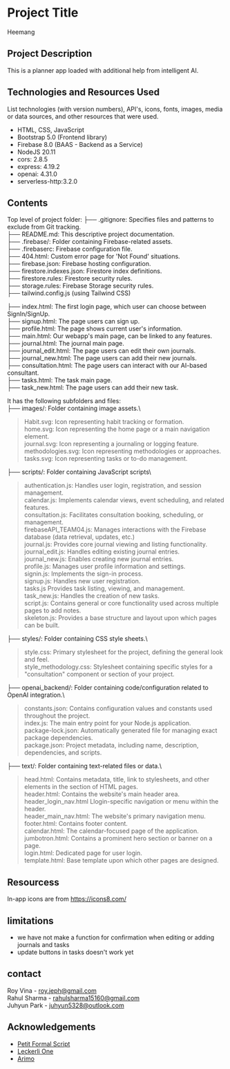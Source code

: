 # Project Title
Heemang


## Project Description
This is a planner app loaded with additional help from intelligent AI.

## Technologies and Resources Used
List technologies (with version numbers), API's, icons, fonts, images, media or data sources, and other resources that were used.
* HTML, CSS, JavaScript
* Bootstrap 5.0 (Frontend library)
* Firebase 8.0 (BAAS - Backend as a Service)
* NodeJS 20.11
* cors: 2.8.5
* express: 4.19.2
* openai: 4.31.0
* serverless-http:3.2.0

## Contents
 Top level of project folder: 
├── .gitignore: Specifies files and patterns to exclude from Git tracking.\
├── README.md: This descriptive project documentation.\
├── .firebase/: Folder containing Firebase-related assets.\
├── .firebaserc: Firebase configuration file.\
├── 404.html: Custom error page for 'Not Found' situations.\
├── firebase.json: Firebase hosting configuration.\
├── firestore.indexes.json: Firestore index definitions.\
├── firestore.rules: Firestore security rules.\
├── storage.rules: Firebase Storage security rules.\
├── tailwind.config.js (using Tailwind CSS)

├── index.html: The first login page, which user can choose between SignIn/SignUp.\
├── signup.html: The page users can sign up.\
├── profile.html: The page shows current user's information.\
├── main.html: Our webapp's main page, can be linked to any features.\
├── journal.html: The journal main page.\
├── journal_edit.html: The page users can edit their own journals.\
├── journal_new.html: The page users can add their new journals.\
├── consultation.html: The page users can interact with our AI-based consultant.\
├── tasks.html: The task main page.\
├── task_new.html: The page users can add their new task.

It has the following subfolders and files:\
├── images/: Folder containing image assets.\
> Habit.svg: Icon representing habit tracking or formation.\
> home.svg: Icon representing the home page or a main navigation element.\
> journal.svg: Icon representing a journaling or logging feature.\
> methodologies.svg: Icon representing methodologies or approaches.\
> tasks.svg: Icon representing tasks or to-do management.

├── scripts/: Folder containing JavaScript scripts\
> authentication.js: Handles user login, registration, and session management.\
> calendar.js: Implements calendar views, event scheduling, and related features.\
> consultation.js: Facilitates consultation booking, scheduling, or management.\
> firebaseAPI_TEAM04.js: Manages interactions with the Firebase database (data retrieval, updates, etc.)\
> journal.js: Provides core journal viewing and listing functionality.\
> journal_edit.js: Handles editing existing journal entries.\
> journal_new.js: Enables creating new journal entries.\
> profile.js: Manages user profile information and settings.\
> signin.js: Implements the sign-in process.\
> signup.js: Handles new user registration.\
> tasks.js Provides task listing, viewing, and management.\
> task_new.js: Handles the creation of new tasks.\
> script.js: Contains general or core functionality used across multiple pages to add notes.\
> skeleton.js: Provides a base structure and layout upon which pages can be built.

├── styles/: Folder containing CSS style sheets.\
> style.css: Primary stylesheet for the project, defining the general look and feel.\
> style_methodology.css: Stylesheet containing specific styles for a "consultation" component or section of your project.

├── openai_backend/: Folder containing code/configuration related to OpenAI integration.\
> constants.json: Contains configuration values and constants used throughout the project.\
> index.js: The main entry point for your Node.js application.\
> package-lock.json: Automatically generated file for managing exact package dependencies.\
> package.json: Project metadata, including name, description, dependencies, and scripts.

├── text/: Folder containing text-related files or data.\
> head.html: Contains metadata, title, link to stylesheets, and other elements in the <head> section of HTML pages.\
> header.html: Contains the website's main header area.\
> header_login_nav.html Llogin-specific navigation or menu within the header.\
> header_main_nav.html: The website's primary navigation menu.\
> footer.html: Contains footer content.\
> calendar.html: The calendar-focused page of the application.\
> jumbotron.html: Contains a prominent hero section or banner on a page.\
> login.html: Dedicated page for user login.\
> template.html: Base template upon which other pages are designed.

## Resourcess
In-app icons are from https://icons8.com/


## limitations
- we have not make a function for confirmation when editing or adding journals and tasks
- update buttons in tasks doesn't work yet

## contact
Roy Vina - roy.jeph@gmail.com\
Rahul Sharma - rahulsharma15160@gmail.com\
Juhyun Park - juhyun5328@outlook.com

## Acknowledgements 
* <a href="https://fonts.google.com/">Petit Formal Script</a>
* <a href="https://fonts.google.com/">Leckerli One</a>
* <a href="https://fonts.google.com/">Arimo</a>


















```


